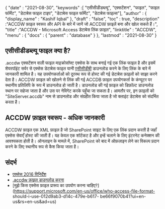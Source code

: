 {
  "date" : "2021-08-30",
  "keywords" :[ "एसीसीडीडब्ल्यू", "एक्सटेंशन", "फाइल", "फाइल फॉर्मेट", "डेटाबेस फाइल टाइप", "डेटाबेस फाइल फॉर्मेट", "डेटाबेस फाइल्स"],
  "author" : {
    "display_name" : "Kashif Iqbal"
},
  "draft" : "false",
  "toc" : true,
  "description" :"ACCDW फ़ाइल स्वरूप और API के बारे में जानें जो ACCDW फ़ाइलें बना और खोल सकते हैं।",
  "title" :"ACCDW - Microsoft Access डेटाबेस लिंक फ़ाइल",
  "linktitle" : "ACCDW",
  "menu" : {
    "docs" : {
      "parent" : "database"
}
},
  "lastmod" : "2021-08-30"
}

## एसीसीडीडब्ल्यू फाइल क्या है?

.accdw एक्सटेंशन वाली फाइल माइक्रोसॉफ्ट एक्सेस के साथ बनाई गई एक लिंक फाइल है और इसमें शेयरपॉइंट सर्वर से एक्सेस डेटाबेस फाइल यानी [एसीसीडीबी](/hi/डेटाबेस/एसीसीडीबी/) डाउनलोड करने के लिए लिंक के बारे में जानकारी शामिल है। यह उपयोगकर्ताओं को दूरस्थ रूप से होस्ट की गई डेटाबेस फ़ाइलों को साझा करने देता है। ACCDW फ़ाइल को खोलने से लिंक की गई ACCDB फ़ाइल उपयोगकर्ता के कंप्यूटर पर स्थानीय प्रतिलिपि के रूप में डाउनलोड हो जाती है। डाउनलोड की गई फ़ाइल को डिफ़ॉल्ट डाउनलोड स्थान पर सहेजा जाता है और उस पर नेविगेट करके पहुँचा जा सकता है। आमतौर पर, इन फ़ाइलों को "SiteServer.accdb" नाम से डाउनलोड और संग्रहीत किया जाता है जो क्लाइंट डेटाबेस को संदर्भित करता है।

## ACCDW फ़ाइल स्वरूप - अधिक जानकारी

ACCDW फ़ाइल एक XML फ़ाइल है जो SharePoint साइट के लिए एक लिंक प्रदान करती है जहाँ एक्सेस सेवाएँ होस्ट की जाती हैं। यह केवल एक शॉर्टकट है और इन्हें चलाने के लिए इंटरनेट कनेक्शन की आवश्यकता होती है। ऑनलाइन के मामले में, SharePoint को बाद में ऑफ़लाइन लेने का विकल्प प्रदान करने के लिए स्थानीय रूप से कैश किया जाता है।

## संदर्भ

* [एक्सेस 2016 विनिर्देश](https://support.microsoft.com/en-us/office/access-specifications-0cf3c66f-9cf2-4e32-9568-98c1025bb47c?ui=en-us&rs=en-us&ad=us)
* [.accdw फ़ाइल डाउनलोड करना](https://social.technet.microsoft.com/Forums/en-US/7bf02e9e-6246-44da-9513-4cf8f2cc2fb2/downloaded-accdw-file?forum=sharepointgeneralprevious)
* [मुझे किस एक्सेस फ़ाइल प्रारूप का उपयोग करना चाहिए?](https://support.microsoft.com/en-us/office/who-access-file-format- should-i-use-012d9ab3-d14c-479e-b617- be66f9070b41?ui=en-us&rs=en-us&ad=us)

